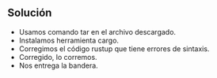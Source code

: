 ## Solución
- Usamos comando tar en el archivo descargado.
- Instalamos herramienta cargo.
- Corregimos el código rustup que tiene errores de sintaxis.
- Corregido, lo corremos.
- Nos entrega la bandera.